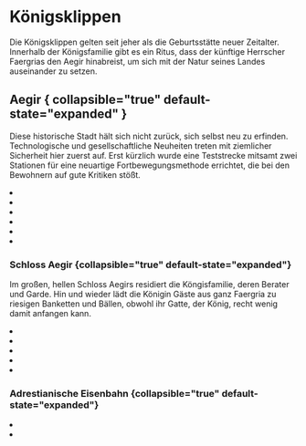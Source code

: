 # Königsklippen

<p>
Die Königsklippen gelten seit jeher als die Geburtsstätte neuer Zeitalter. Innerhalb der Königsfamilie gibt es ein
Ritus, dass der künftige Herrscher Faergrias den Aegir hinabreist, um sich mit der Natur seines Landes auseinander zu
setzen.
</p>

## Aegir { collapsible="true" default-state="expanded" }

Diese historische Stadt hält sich nicht zurück, sich selbst neu zu erfinden. Technologische und gesellschaftliche
Neuheiten treten mit ziemlicher Sicherheit hier zuerst auf. Erst kürzlich wurde eine Teststrecke mitsamt zwei Stationen
für eine neuartige Fortbewegungsmethode errichtet, die bei den Bewohnern auf gute Kritiken stößt.

<procedure title="Charaktere aktuell an diesem Ort">
<list columns="3">
<li><a href="Ezekiel.md"></a></li>
<li><a href="Isabella.md"></a></li>
<li><a href="Lilia.md"></a></li>
<li><a href="Eberd.md"></a></li>
<li><a href="Troy.md"></a></li>
<li><a href="Francis.md"></a></li>
</list>
</procedure>

### Schloss Aegir {collapsible="true" default-state="expanded"}

Im großen, hellen Schloss Aegirs residiert die Köngisfamilie, deren Berater und Garde. Hin und wieder lädt die Königin
Gäste aus ganz Faergria zu riesigen Banketten und Bällen, obwohl ihr Gatte, der König, recht wenig damit anfangen kann.

<procedure title="Charaktere aktuell an diesem Ort">
<list columns="3">
<li><a href="Narcian.md"></a></li>
<li><a href="Marisa.md"></a></li>
<li><a href="Cassius.md"></a></li>
<li><a href="Erika.md"></a></li>
<li><a href="Igmusur.md"></a></li>
</list>
</procedure>

### Adrestianische Eisenbahn {collapsible="true" default-state="expanded"}

<procedure title="Charaktere aktuell an diesem Ort">
<list columns="3">
<li><a href="Cornelius.md"></a></li>
<li><a href="Reichart.md"></a></li>
</list>
</procedure>